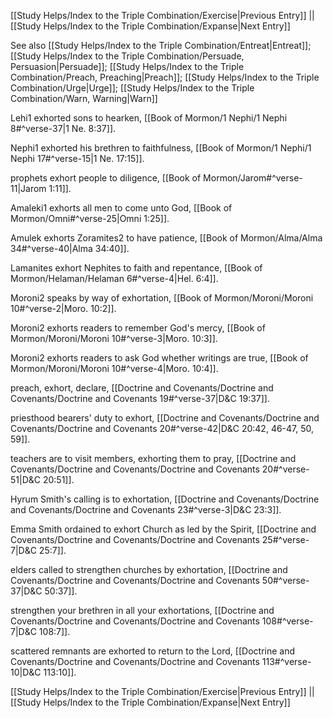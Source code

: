 [[Study Helps/Index to the Triple Combination/Exercise|Previous Entry]]  ||  [[Study Helps/Index to the Triple Combination/Expanse|Next Entry]]

 See also [[Study Helps/Index to the Triple Combination/Entreat|Entreat]]; [[Study Helps/Index to the Triple Combination/Persuade, Persuasion|Persuade]]; [[Study Helps/Index to the Triple Combination/Preach, Preaching|Preach]]; [[Study Helps/Index to the Triple Combination/Urge|Urge]]; [[Study Helps/Index to the Triple Combination/Warn, Warning|Warn]]

 Lehi1 exhorted sons to hearken, [[Book of Mormon/1 Nephi/1 Nephi 8#^verse-37|1 Ne. 8:37]].

 Nephi1 exhorted his brethren to faithfulness, [[Book of Mormon/1 Nephi/1 Nephi 17#^verse-15|1 Ne. 17:15]].

 prophets exhort people to diligence, [[Book of Mormon/Jarom#^verse-11|Jarom 1:11]].

 Amaleki1 exhorts all men to come unto God, [[Book of Mormon/Omni#^verse-25|Omni 1:25]].

 Amulek exhorts Zoramites2 to have patience, [[Book of Mormon/Alma/Alma 34#^verse-40|Alma 34:40]].

 Lamanites exhort Nephites to faith and repentance, [[Book of Mormon/Helaman/Helaman 6#^verse-4|Hel. 6:4]].

 Moroni2 speaks by way of exhortation, [[Book of Mormon/Moroni/Moroni 10#^verse-2|Moro. 10:2]].

 Moroni2 exhorts readers to remember God's mercy, [[Book of Mormon/Moroni/Moroni 10#^verse-3|Moro. 10:3]].

 Moroni2 exhorts readers to ask God whether writings are true, [[Book of Mormon/Moroni/Moroni 10#^verse-4|Moro. 10:4]].

 preach, exhort, declare, [[Doctrine and Covenants/Doctrine and Covenants/Doctrine and Covenants 19#^verse-37|D&C 19:37]].

 priesthood bearers' duty to exhort, [[Doctrine and Covenants/Doctrine and Covenants/Doctrine and Covenants 20#^verse-42|D&C 20:42, 46-47, 50, 59]].

 teachers are to visit members, exhorting them to pray, [[Doctrine and Covenants/Doctrine and Covenants/Doctrine and Covenants 20#^verse-51|D&C 20:51]].

 Hyrum Smith's calling is to exhortation, [[Doctrine and Covenants/Doctrine and Covenants/Doctrine and Covenants 23#^verse-3|D&C 23:3]].

 Emma Smith ordained to exhort Church as led by the Spirit, [[Doctrine and Covenants/Doctrine and Covenants/Doctrine and Covenants 25#^verse-7|D&C 25:7]].

 elders called to strengthen churches by exhortation, [[Doctrine and Covenants/Doctrine and Covenants/Doctrine and Covenants 50#^verse-37|D&C 50:37]].

 strengthen your brethren in all your exhortations, [[Doctrine and Covenants/Doctrine and Covenants/Doctrine and Covenants 108#^verse-7|D&C 108:7]].

 scattered remnants are exhorted to return to the Lord, [[Doctrine and Covenants/Doctrine and Covenants/Doctrine and Covenants 113#^verse-10|D&C 113:10]].

[[Study Helps/Index to the Triple Combination/Exercise|Previous Entry]]  ||  [[Study Helps/Index to the Triple Combination/Expanse|Next Entry]]
